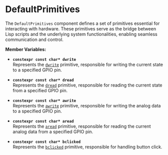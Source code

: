 # DefaultPrimitives

The `DefaultPrimitives` component defines a set of primitives essential for interacting with hardware. These primitives serve as the bridge between Lisp scripts and the underlying system functionalities, enabling seamless communication and control.

**Member Variables:**

- **`constexpr const char* dwrite`**\
  Represents the [`dwrite`](../appkit/lispprimitives.md) primitive, responsible for writing the current state to a specified GPIO pin.

- **`constexpr const char* dread`**\
  Represents the [`dread`](../appkit/lispprimitives.md) primitive, responsible for reading the current state from a specified GPIO pin.

- **`constexpr const char* awrite`**\
  Represents the [`awrite`](../appkit/lispprimitives.md) primitive, responsible for writing the analog data to a specified GPIO pin.

- **`constexpr const char* aread`**\
  Represents the [`aread`](../appkit/lispprimitives.md) primitive, responsible for reading the current analog data from a specified GPIO pin.

- **`constexpr const char* bclicked`**\
  Represents the [`bclicked`](../appkit/lispprimitives.md) primitive, responsible for handling button click.
